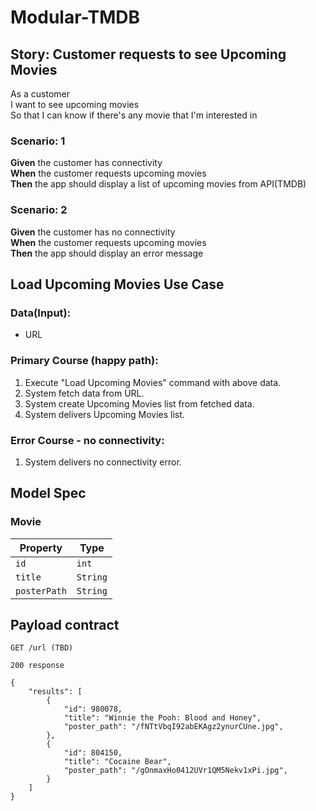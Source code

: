 # Modular-TMDB

## Story: Customer requests to see Upcoming Movies

As a customer  
I want to see upcoming movies  
So that I can know if there's any movie that I'm interested in

### Scenario: 1

**Given** the customer has connectivity  
**When** the customer requests upcoming movies  
**Then** the app should display a list of upcoming movies from API(TMDB)

### Scenario: 2

**Given** the customer has no connectivity  
**When** the customer requests upcoming movies  
**Then** the app should display an error message

## Load Upcoming Movies Use Case

### Data(Input):

- URL

### Primary Course (happy path):

1. Execute "Load Upcoming Movies" command with above data.
2. System fetch data from URL.
3. System create Upcoming Movies list from fetched data.
4. System delivers Upcoming Movies list.

### Error Course - no connectivity:

1. System delivers no connectivity error.

## Model Spec

### Movie
| Property     | Type        |
| --------     | --------    |
| `id`         | `int`       |
| `title`      | `String`    |
| `posterPath` | `String`    |

## Payload contract

```
GET /url (TBD)

200 response

{
    "results": [
        {
            "id": 980078,
            "title": "Winnie the Pooh: Blood and Honey",
            "poster_path": "/fNTtVbqI92abEKAgz2ynurCUne.jpg",
        },
        {
            "id": 804150,
            "title": "Cocaine Bear",
            "poster_path": "/gOnmaxHo0412UVr1QM5Nekv1xPi.jpg",
        }
    ]
}
```
